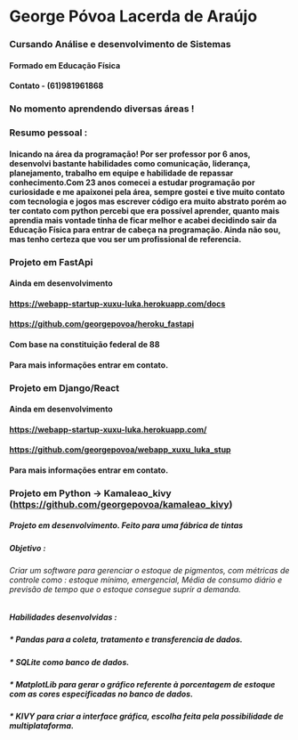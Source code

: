 # George Póvoa Lacerda de Araújo
### Cursando Análise e desenvolvimento de Sistemas
#### Formado em Educação Física
#### Contato - (61)981961868

### No momento aprendendo diversas áreas ! 

### Resumo pessoal : 

#### Inicando na área da programação! Por ser professor por 6 anos, desenvolvi bastante habilidades como comunicação, liderança, planejamento, trabalho em equipe e habilidade de repassar conhecimento.Com 23 anos comecei a estudar programação por curiosidade e me apaixonei pela área, sempre gostei e tive muito contato com tecnologia e jogos mas escrever código era muito abstrato porém ao ter contato com python percebi que era possível aprender, quanto mais aprendia mais vontade tinha de ficar melhor e acabei decidindo sair da Educação Física para entrar de cabeça na programação. Ainda não sou, mas tenho certeza que vou ser um profissional de referencia.

### Projeto em FastApi
#### Ainda em desenvolvimento
#### https://webapp-startup-xuxu-luka.herokuapp.com/docs
#### https://github.com/georgepovoa/heroku_fastapi
#### Com base na constituição federal de 88
#### Para mais informações entrar em contato.

### Projeto em Django/React
#### Ainda em desenvolvimento
#### https://webapp-startup-xuxu-luka.herokuapp.com/
#### https://github.com/georgepovoa/webapp_xuxu_luka_stup

#### Para mais informações entrar em contato.





### Projeto em Python -> Kamaleao_kivy (https://github.com/georgepovoa/kamaleao_kivy) 
##### Projeto em desenvolvimento. Feito para uma fábrica de tintas
##### Objetivo : 
###### Criar um software para gerenciar o estoque de pigmentos, com métricas de controle como : estoque mínimo, emergencial, Média de consumo diário e previsão de tempo que o estoque consegue suprir a demanda.
#####  Habilidades desenvolvidas :
##### * Pandas para a coleta, tratamento e transferencia de dados.
##### * SQLite como banco de dados.
##### * MatplotLib para gerar o gráfico referente à porcentagem de estoque com as cores especificadas no banco de dados.
##### * KIVY para criar a interface gráfica, escolha feita pela possibilidade de multiplataforma.



<!---
georgepovoa/georgepovoa is a ✨ special ✨ repository because its `README.md` (this file) appears on your GitHub profile.
You can click the Preview link to take a look at your changes.
--->
